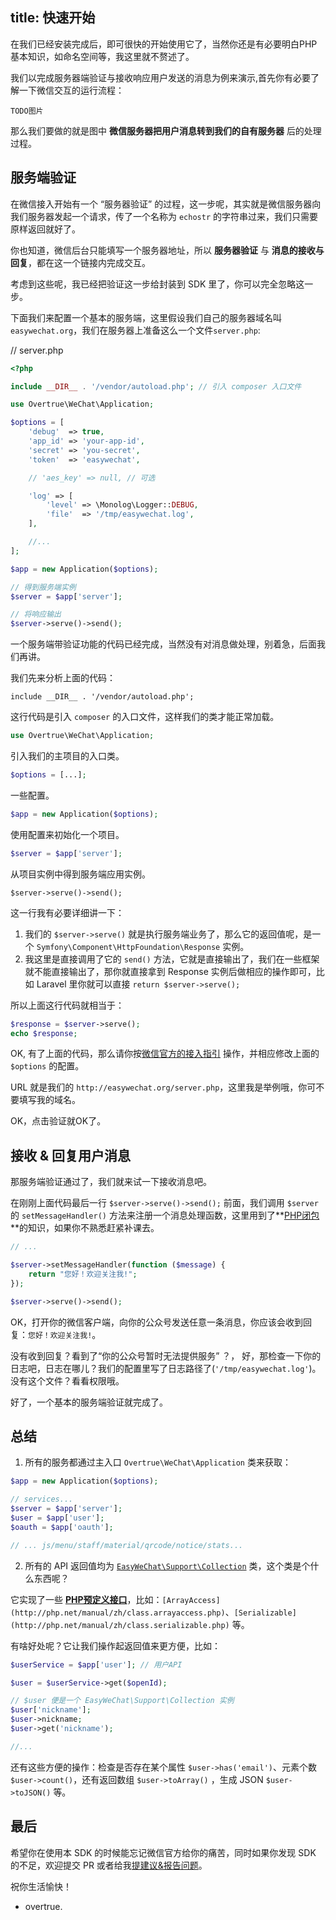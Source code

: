 title: 快速开始
---

在我们已经安装完成后，即可很快的开始使用它了，当然你还是有必要明白PHP基本知识，如命名空间等，我这里就不赘述了。

我们以完成服务器端验证与接收响应用户发送的消息为例来演示,首先你有必要了解一下微信交互的运行流程：

    TODO图片

那么我们要做的就是图中 **微信服务器把用户消息转到我们的自有服务器** 后的处理过程。

## 服务端验证

在微信接入开始有一个 “服务器验证” 的过程，这一步呢，其实就是微信服务器向我们服务器发起一个请求，传了一个名称为 `echostr` 的字符串过来，我们只需要原样返回就好了。

你也知道，微信后台只能填写一个服务器地址，所以 **服务器验证** 与 **消息的接收与回复**，都在这一个链接内完成交互。

考虑到这些呢，我已经把验证这一步给封装到 SDK 里了，你可以完全忽略这一步。

下面我们来配置一个基本的服务端，这里假设我们自己的服务器域名叫 `easywechat.org`，我们在服务器上准备这么一个文件`server.php`:

// server.php

```php
<?php

include __DIR__ . '/vendor/autoload.php'; // 引入 composer 入口文件

use Overtrue\WeChat\Application;

$options = [
    'debug'  => true,
    'app_id' => 'your-app-id',
    'secret' => 'you-secret',
    'token'  => 'easywechat',

    // 'aes_key' => null, // 可选

    'log' => [
        'level' => \Monolog\Logger::DEBUG,
        'file'  => '/tmp/easywechat.log',
    ],

    //...
];

$app = new Application($options);

// 得到服务端实例
$server = $app['server'];

// 将响应输出
$server->serve()->send();

```

一个服务端带验证功能的代码已经完成，当然没有对消息做处理，别着急，后面我们再讲。

我们先来分析上面的代码：

```
include __DIR__ . '/vendor/autoload.php';
```

这行代码是引入 `composer` 的入口文件，这样我们的类才能正常加载。

```php
use Overtrue\WeChat\Application;
```

引入我们的主项目的入口类。

```php
$options = [...];
```

一些配置。

```php
$app = new Application($options);
```

使用配置来初始化一个项目。

```php
$server = $app['server'];
```

从项目实例中得到服务端应用实例。

```
$server->serve()->send();
```

这一行我有必要详细讲一下：

1. 我们的 `$server->serve()` 就是执行服务端业务了，那么它的返回值呢，是一个 `Symfony\Component\HttpFoundation\Response` 实例。
2. 我这里是直接调用了它的 `send()` 方法，它就是直接输出了，我们在一些框架就不能直接输出了，那你就直接拿到 Response 实例后做相应的操作即可，比如 Laravel 里你就可以直接 `return $server->serve();`

所以上面这行代码就相当于：

```php
$response = $server->serve();
echo $response;
```

OK, 有了上面的代码，那么请你按[微信官方的接入指引](http://mp.weixin.qq.com/wiki/17/2d4265491f12608cd170a95559800f2d.html) 操作，并相应修改上面的 `$options` 的配置。

URL 就是我们的 `http://easywechat.org/server.php`，这里我是举例哦，你可不要填写我的域名。

OK，点击验证就OK了。


## 接收 & 回复用户消息

那服务端验证通过了，我们就来试一下接收消息吧。

在刚刚上面代码最后一行 `$server->serve()->send();` 前面，我们调用 `$server` 的 `setMessageHandler()` 方法来注册一个消息处理函数，这里用到了**[PHP闭包](http://php.net/manual/zh/functions.anonymous.php)**的知识，如果你不熟悉赶紧补课去。

```php
// ...

$server->setMessageHandler(function ($message) {    
    return "您好！欢迎关注我!";
});

$server->serve()->send();

```

OK，打开你的微信客户端，向你的公众号发送任意一条消息，你应该会收到回复：`您好！欢迎关注我!`。

没有收到回复？看到了“你的公众号暂时无法提供服务” ？， 好，那检查一下你的日志吧，日志在哪儿？我们的配置里写了日志路径了(`'/tmp/easywechat.log'`)。 没有这个文件？看看权限哦。

好了，一个基本的服务端验证就完成了。

## 总结

1. 所有的服务都通过主入口 `Overtrue\WeChat\Application` 类来获取：

 ```php
 $app = new Application($options);

 // services...
 $server = $app['server'];
 $user = $app['user'];
 $oauth = $app['oauth'];

 // ... js/menu/staff/material/qrcode/notice/stats...  

 ```

2. 所有的 API 返回值均为 [`EasyWeChat\Support\Collection`](https://github.com/EasyWeChat/support/blob/master/src/Collection.php) 类，这个类是个什么东西呢？

 它实现了一些 **[PHP预定义接口](http://php.net/manual/zh/reserved.interfaces.php)**，比如：`[ArrayAccess](http://php.net/manual/zh/class.arrayaccess.php)`、`[Serializable](http://php.net/manual/zh/class.serializable.php)` 等。

 有啥好处呢？它让我们操作起返回值来更方便，比如：

 ```php
 $userService = $app['user']; // 用户API

 $user = $userService->get($openId);

 // $user 便是一个 EasyWeChat\Support\Collection 实例
 $user['nickname'];
 $user->nickname;
 $user->get('nickname');

 //...
 ```

 还有这些方便的操作：检查是否存在某个属性 `$user->has('email')`、元素个数`$user->count()`，还有返回数组 `$user->toArray()` ，生成 JSON `$user->toJSON()` 等。


 ## 最后

 希望你在使用本 SDK 的时候能忘记微信官方给你的痛苦，同时如果你发现 SDK 的不足，欢迎提交 PR 或者给我[提建议&报告问题](https://github.com/overtrue/wechat/issues)。

 祝你生活愉快！

 - overtrue.
